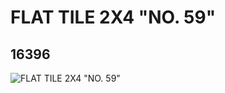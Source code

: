 # FLAT TILE 2X4 "NO. 59"
## 16396
![FLAT TILE 2X4 "NO. 59"](https://lc-www-live-s.legocdn.com/media/bricks/5/2/6059080.jpg)
